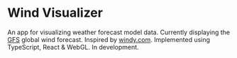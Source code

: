 # Wind Visualizer

An app for visualizing weather forecast model data. Currently displaying the [GFS](https://www.ncdc.noaa.gov/data-access/model-data/model-datasets/global-forcast-system-gfs) global wind forecast. Inspired by [windy.com](https://windy.com). Implemented using TypeScript, React & WebGL. In development.
